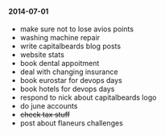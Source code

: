 #### 2014-07-01 ###

- make sure not to lose avios points
- washing machine repair
- write capitalbeards blog posts
- website stats
- book dental appoitment
- deal with changing insurance
- book eurostar for devops days
- book hotels for devops days
- respond to nick about capitalbeards logo
- do june accounts
- ~~check tax stuff~~
- post about flaneurs challenges
